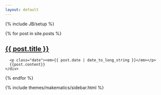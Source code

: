 ```yaml
---
layout: default
---
```

{% include JB/setup %}

<div id="content" class="span-14">

<div id="posts">

  {% for post in site.posts %}
    <div span="post">
      <h2><a href="{{ BASE_PATH }}{{ post.url }}">{{ post.title }}</a></h2>

      <p class="date"><em>{{ post.date | date_to_long_string }}</em></p>
      {{post.content}}
    </div>  
  {% endfor %}

</div>
</div>

{% include themes/makematics/sidebar.html %}
